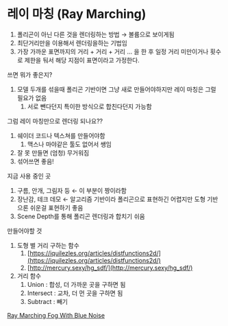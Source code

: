 # 레이 마칭 (Ray Marching)

1. 폴리곤이 아닌 다른 것을 렌더링하는 방법 → 볼륨으로 보이게됨
2. 최단거리만을 이용해서 렌더링을하는 기법임
3. 가장 가까운 표면까지의 거리 + 거리 + 거리 … 을 한 후 일정 거리 미만이거나 횟수로 제한을 둬서 해당 지점이 표면이라고 가정한다.

쓰면 뭐가 좋은지?

1. 모델 두개를 섞을때 폴리곤 기반이면 그냥 새로 만들어야하지만 레이 마칭은 그럴 필요가 없음
    1. 서로 뺀다던지 특이한 방식으로 합친다던지 가능함

그럼 레이 마칭만으로 렌더링 되나요??

1. 쉐이더 코드나 텍스쳐를 만들어야함
    1. 맥스나 마야같은 툴도 없어서 쌩임
2. 잘 못 만들면 (엄청) 무거워짐
3. 섞어쓰면 좋음!

지금 사용 중인 곳

1. 구름, 안개, 그림자 등 ← 이 부분이 짱이라함
2. 장난감, 테크 데모 ← 알고리즘 기반이라 폴리곤으로 표현하긴 어렵지만 도형 기반으론 쉬운걸 표현하기 좋음
3. Scene Depth를 통해 폴리곤 렌더링과 합치기 쉬움

만들어야할 것

1. 도형 별 거리 구하는 함수
    1. [https://iquilezles.org/articles/distfunctions2d/](https://iquilezles.org/articles/distfunctions2d/)
    2. [http://mercury.sexy/hg_sdf/](http://mercury.sexy/hg_sdf/)
2. 거리 함수
    1. Union : 합성, 더 가까운 곳을 구하면 됨
    2. Intersect : 교차, 더 먼 곳을 구하면 됨
    3. Subtract : 빼기

[Ray Marching Fog With Blue Noise](https://blog.demofox.org/2020/05/10/ray-marching-fog-with-blue-noise/)